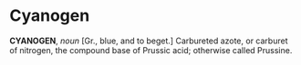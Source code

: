 # Cyanogen

**CYANOGEN**, _noun_ \[Gr., blue, and to beget.\] Carbureted azote, or carburet of nitrogen, the compound base of Prussic acid; otherwise called Prussine.